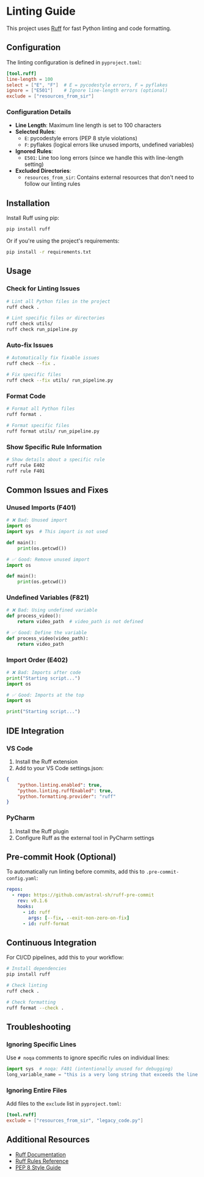 # Linting Guide

This project uses [Ruff](https://docs.astral.sh/ruff/) for fast Python linting and code formatting.

## Configuration

The linting configuration is defined in `pyproject.toml`:

```toml
[tool.ruff]
line-length = 100
select = ["E", "F"]  # E = pycodestyle errors, F = pyflakes
ignore = ["E501"]    # Ignore line-length errors (optional)
exclude = ["resources_from_sir"]
```

### Configuration Details

- **Line Length**: Maximum line length is set to 100 characters
- **Selected Rules**:
  - `E`: pycodestyle errors (PEP 8 style violations)
  - `F`: pyflakes (logical errors like unused imports, undefined variables)
- **Ignored Rules**:
  - `E501`: Line too long errors (since we handle this with line-length setting)
- **Excluded Directories**:
  - `resources_from_sir`: Contains external resources that don't need to follow our linting rules

## Installation

Install Ruff using pip:

```bash
pip install ruff
```

Or if you're using the project's requirements:

```bash
pip install -r requirements.txt
```

## Usage

### Check for Linting Issues

```bash
# Lint all Python files in the project
ruff check .

# Lint specific files or directories
ruff check utils/
ruff check run_pipeline.py
```

### Auto-fix Issues

```bash
# Automatically fix fixable issues
ruff check --fix .

# Fix specific files
ruff check --fix utils/ run_pipeline.py
```

### Format Code

```bash
# Format all Python files
ruff format .

# Format specific files
ruff format utils/ run_pipeline.py
```

### Show Specific Rule Information

```bash
# Show details about a specific rule
ruff rule E402
ruff rule F401
```

## Common Issues and Fixes

### Unused Imports (F401)
```python
# ❌ Bad: Unused import
import os
import sys  # This import is not used

def main():
    print(os.getcwd())

# ✅ Good: Remove unused import
import os

def main():
    print(os.getcwd())
```

### Undefined Variables (F821)
```python
# ❌ Bad: Using undefined variable
def process_video():
    return video_path  # video_path is not defined

# ✅ Good: Define the variable
def process_video(video_path):
    return video_path
```

### Import Order (E402)
```python
# ❌ Bad: Imports after code
print("Starting script...")
import os

# ✅ Good: Imports at the top
import os

print("Starting script...")
```

## IDE Integration

### VS Code

1. Install the Ruff extension
2. Add to your VS Code settings.json:

```json
{
    "python.linting.enabled": true,
    "python.linting.ruffEnabled": true,
    "python.formatting.provider": "ruff"
}
```

### PyCharm

1. Install the Ruff plugin
2. Configure Ruff as the external tool in PyCharm settings

## Pre-commit Hook (Optional)

To automatically run linting before commits, add this to `.pre-commit-config.yaml`:

```yaml
repos:
  - repo: https://github.com/astral-sh/ruff-pre-commit
    rev: v0.1.6
    hooks:
      - id: ruff
        args: [--fix, --exit-non-zero-on-fix]
      - id: ruff-format
```

## Continuous Integration

For CI/CD pipelines, add this to your workflow:

```bash
# Install dependencies
pip install ruff

# Check linting
ruff check .

# Check formatting
ruff format --check .
```

## Troubleshooting

### Ignoring Specific Lines

Use `# noqa` comments to ignore specific rules on individual lines:

```python
import sys  # noqa: F401 (intentionally unused for debugging)
long_variable_name = "this is a very long string that exceeds the line limit"  # noqa: E501
```

### Ignoring Entire Files

Add files to the `exclude` list in `pyproject.toml`:

```toml
[tool.ruff]
exclude = ["resources_from_sir", "legacy_code.py"]
```

## Additional Resources

- [Ruff Documentation](https://docs.astral.sh/ruff/)
- [Ruff Rules Reference](https://docs.astral.sh/ruff/rules/)
- [PEP 8 Style Guide](https://pep8.org/)
